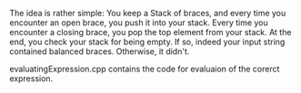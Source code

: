 The idea is rather simple: You keep a Stack of braces, and every time you encounter an open brace, you push it into your stack. Every time you encounter a closing brace, you pop the top element from your stack. At the end, you check your stack for being empty. If so, indeed your input string contained balanced braces. Otherwise, it didn't.

evaluatingExpression.cpp contains the code for evaluaion of the corerct expression.
